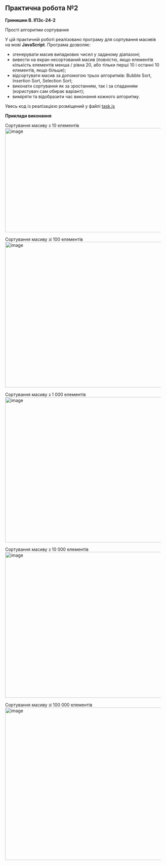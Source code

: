 ## Практична робота №2
**Гринишин В. ІПЗс-24-2**

Прості алгоритми сортування

У цій практичній роботі реалізовано програму для сортування масивів на мові **JavaScript**.
Програма дозволяє:
- згенерувати масив випадкових чисел у заданому діапазоні;
- вивести на екран несортований масив (повністю, якщо елементів кількість елементів менша / рівна 20, або тільки перші 10 і останні 10 елементів, якщо більше);
- відсортувати масив за допомогою трьох алгоритмів: Bubble Sort, Insertion Sort, Selection Sort;
- виконати сортування як за зростанням, так і за спаданням (користувач сам обирає варіант);
- виміряти та відобразити час виконання кожного алгоритму.

Увесь код із реалізацією розміщений у файлі [task.js](./task.js) 


**Приклади виконання**

Сортування масиву з 10 елементів
<img width="1353" height="336" alt="image" src="https://github.com/user-attachments/assets/26b6a3d9-c773-453a-a789-98207958d086" />

Сортування масиву зі 100 елементів
<img width="1352" height="469" alt="image" src="https://github.com/user-attachments/assets/8076c7ba-bc23-44ec-9739-a5c44e344cbe" />

Сортування масиву з 1 000 елементів
<img width="1351" height="468" alt="image" src="https://github.com/user-attachments/assets/b6eee84c-39b1-4d6d-ac08-02b57a9b47ac" />

Сортування масиву з 10 000 елементів
<img width="1352" height="470" alt="image" src="https://github.com/user-attachments/assets/f736a520-bd20-4b2d-997e-1cfb54177c8b" />

Сортування масиву зі 100 000 елементів
<img width="1353" height="492" alt="image" src="https://github.com/user-attachments/assets/b457ef7d-0ea3-4e94-afdc-1ad7a9f50b1e" />
